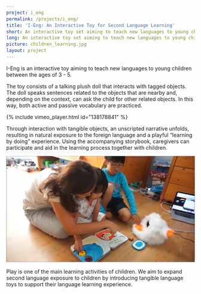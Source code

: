 ```yaml
---
project: i_eng
permalink: /projects/i_eng/
title: 'I-Eng: An Interactive Toy for Second Language Learning'
short: An interactive toy set aiming to teach new languages to young children between the ages of 3 - 5.
long: An interactive toy set aiming to teach new languages to young children between the ages of 3 - 5.
picture: children_learning.jpg
layout: project
---
```


I-Eng is an interactive toy aiming to teach new languages to young children between the ages of 3 - 5.

The toy consists of a talking plush doll that interacts with tagged objects. The doll speaks sentences related to the objects that are nearby and, depending on the context, can ask the child for other related objects. In this way, both active and passive vocabulary are practiced.

{% include vimeo_player.html id="138178841" %}


Through interaction with tangible objects, an unscripted narrative unfolds, resulting in natural exposure to the foreign language and a playful “learning by doing” experience. Using the accompanying storybook, caregivers can participate and aid in the learning process together with children.

![](img/children_learning.jpg)


Play is one of the main learning activities of children. We aim to expand second language exposure to children by introducing tangible language toys to support their language learning experience.
